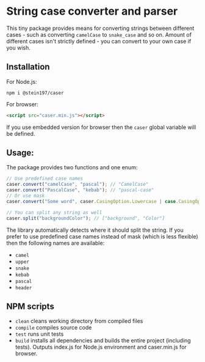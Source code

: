# String case converter and parser
This tiny package provides means for converting strings between different cases - such as converting `camelCase` to `snake_case` and so on. Amount of different cases isn't strictly defined - you can convert to your own case if you wish.

## Installation
For Node.js:
```
npm i @stein197/caser
```
For browser:
```html
<script src="caser.min.js"></script>
```
If you use embedded version for browser then the `caser` global variable will be defined.

## Usage:
The package provides two functions and one enum:
```js
// Use predefined case names
caser.convert("camelCase", "pascal"); // "CamelCase"
caser.convert("PascalCase", "kebab"); // "pascal-case"
// Or use mask
caser.convert("Some word", caser.CasingOption.Lowercase | case.CasingOption.FirstWordLetterUppercase, "/"); // "Some/word"

// You can split any string as well
caser.split("backgroundColor"); // ["background", "Color"]
```
The library automatically detects where it should split the string. If you prefer to use predefined case names instead of mask (which is less flexible) then the following names are available:

- `camel`
- `upper`
- `snake`
- `kebab`
- `pascal`
- `header`

## NPM scripts
- `clean` cleans working directory from compiled files
- `compile` compiles source code
- `test` runs unit tests
- `build` installs all dependencies and builds the entire project (including tests). Outputs index.js for Node.js environment and caser.min.js for browser.
